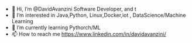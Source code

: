 - 👋 Hi, I’m @DavidAvanzini Software Developer, and t
- 👀 I’m interested in Java,Python, Linux,Docker,iot , DataScience/Machine Learning
- 🌱 I’m currently learning Pythorch/ML
- 📫 How to reach me https://www.linkedin.com/in/davidavanzini/

<!---
DavidAvanzini/DavidAvanzini is a ✨ special ✨ repository because its `README.md` (this file) appears on your GitHub profile.
You can click the Preview link to take a look at your changes.
--->
